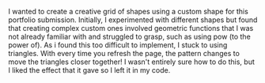 I wanted to create a creative grid of shapes using a custom shape for this portfolio submission. 
Initially, I experimented with different shapes but found that creating complex custom ones involved geometric functions that I was not already familiar with and struggled to grasp, such as using pow (to the power of). As i found this too difficult to implement, I stuck to using triangles.
With every time you refresh the page, the pattern changes to move the triangles closer together! I wasn't entirely sure how to do this, but I liked the effect that it gave so I left it in my code.